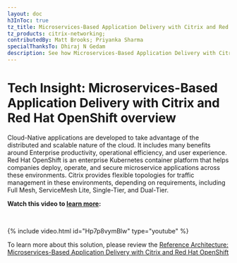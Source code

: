 ```yaml
---
layout: doc
h3InToc: true
tz_title: Microservices-Based Application Delivery with Citrix and Red Hat OpenShift - Reference Architecture overview
tz_products: citrix-networking;
contributedBy: Matt Brooks; Priyanka Sharma
specialThanksTo: Dhiraj N Gedam
description: See how Microservices-Based Application Delivery with Citrix and Red Hat OpenShift can provide reliable, and scalable delivery of Microservices.
---
```

# Tech Insight: Microservices-Based Application Delivery with Citrix and Red Hat OpenShift overview

Cloud-Native applications are developed to take advantage of the distributed and scalable nature of the cloud. It includes many benefits around Enterprise productivity, operational efficiency, and user experience. Red Hat OpenShift is an enterprise Kubernetes container platform that helps companies deploy, operate, and secure microservice applications across these environments. Citrix provides flexible topologies for traffic management in these environments, depending on requirements, including Full Mesh, ServiceMesh Lite, Single-Tier, and Dual-Tier.

**Watch this video to [learn more](https://www.youtube.com/watch?v=Hp7p8vymBlw):**

&nbsp;

{% include video.html id="Hp7p8vymBlw" type="youtube" %}

To learn more about this solution, please review the [Reference Architecture: Microservices-Based Application Delivery with Citrix and Red Hat OpenShift](/en-us/tech-zone/design/reference-architectures/microservices-citrix-red-hat-openshift.html)
